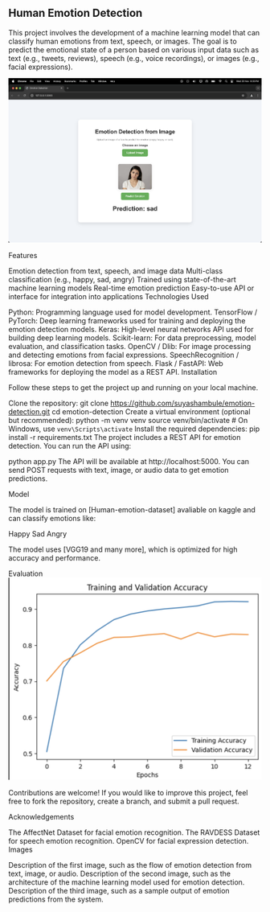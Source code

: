 ## Human Emotion Detection

This project involves the development of a machine learning model that can classify human emotions from text, speech, or images. The goal is to predict the emotional state of a person based on various input data such as text (e.g., tweets, reviews), speech (e.g., voice recordings), or images (e.g., facial expressions).

![Emotion Detection Flow](images/profile.png)


Features

Emotion detection from text, speech, and image data
Multi-class classification (e.g., happy, sad, angry)
Trained using state-of-the-art machine learning models
Real-time emotion prediction
Easy-to-use API or interface for integration into applications
Technologies Used

Python: Programming language used for model development.
TensorFlow / PyTorch: Deep learning frameworks used for training and deploying the emotion detection models.
Keras: High-level neural networks API used for building deep learning models.
Scikit-learn: For data preprocessing, model evaluation, and classification tasks.
OpenCV / Dlib: For image processing and detecting emotions from facial expressions.
SpeechRecognition / librosa: For emotion detection from speech.
Flask / FastAPI: Web frameworks for deploying the model as a REST API.
Installation

Follow these steps to get the project up and running on your local machine.

Clone the repository:
git clone https://github.com/suyashambule/emotion-detection.git
cd emotion-detection
Create a virtual environment (optional but recommended):
python -m venv venv
source venv/bin/activate  # On Windows, use `venv\Scripts\activate`
Install the required dependencies:
pip install -r requirements.txt
The project includes a REST API for emotion detection. You can run the API using:

python app.py
The API will be available at http://localhost:5000. You can send POST requests with text, image, or audio data to get emotion predictions.

Model

The model is trained on [Human-emotion-dataset] avaliable on kaggle and can classify emotions like:

Happy
Sad
Angry

The model uses [VGG19 and many more], which is optimized for high accuracy and performance.

Evaluation
![Emotion Detection Flow](images/accuracy.png)




Contributions are welcome! If you would like to improve this project, feel free to fork the repository, create a branch, and submit a pull request.



Acknowledgements

The AffectNet Dataset for facial emotion recognition.
The RAVDESS Dataset for speech emotion recognition.
OpenCV for facial expression detection.
Images

Description of the first image, such as the flow of emotion detection from text, image, or audio.
Description of the second image, such as the architecture of the machine learning model used for emotion detection.
Description of the third image, such as a sample output of emotion predictions from the system.